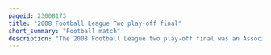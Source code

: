 ```yaml
---
pageid: 23008173
title: "2008 Football League Two play-off final"
short_summary: "Football match"
description: "The 2008 Football League two play-off final was an Association Football Match that was played on 26 may 2008 between stockport County and Rochdale at Wembley Stadium London to determine the third and final Team to gain Promotion from Football League two to Football League one. The top three teams of the 2007–08 Football League Two season, Milton Keynes Dons, Peterborough United and Hereford United, gained automatic promotion to League One, while those placed from fourth to seventh in the table took part in play-offs. The winners of the play-off semi-finals competed for the final place for the 2008–09 season in League One. The losing Semi-Finalists were darlington Wanderers and Wycombe Wanderers."
---
```

